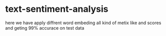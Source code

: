# text-sentiment-analysis
here we have apply diffrent word embeding all kind of metix like and scores and geting 99% accurace on test data 
